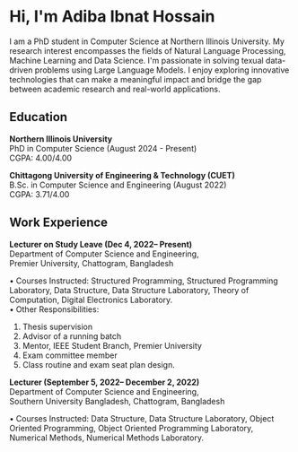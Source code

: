 # Hi, I'm Adiba Ibnat Hossain  

I am a PhD student in Computer Science at Northern Illinois University. My research interest encompasses the fields of Natural Language Processing, Machine Learning and Data Science. I'm passionate in solving texual data-driven problems using Large Language Models. I enjoy exploring innovative technologies that can make a meaningful impact and bridge the gap between academic research and real-world applications.


  
## Education
**Northern Illinois University**  
PhD in Computer Science (August 2024 - Present)  
CGPA: 4.00/4.00  

**Chittagong University of Engineering & Technology (CUET)**  
B.Sc. in Computer Science and Engineering (August 2022)  
CGPA: 3.71/4.00


##  Work Experience  
**Lecturer on Study Leave (Dec 4, 2022– Present)**  
Department of Computer Science and Engineering,  
Premier University, Chattogram, Bangladesh  

• Courses Instructed: Structured Programming, Structured Programming Laboratory, Data Structure, Data Structure Laboratory, Theory of Computation, Digital Electronics Laboratory.  
• Other Responsibilities:  
1. Thesis supervision
2. Advisor of a running batch
3. Mentor, IEEE Student Branch, Premier University
4. Exam committee member
5. Class routine and exam seat plan design.

**Lecturer (September 5, 2022– December 2, 2022)**  
Department of Computer Science and Engineering,  
Southern University Bangladesh, Chattogram, Bangladesh  

  
• Courses Instructed: Data Structure, Data Structure Laboratory, Object Oriented Programming, Object Oriented Programming Laboratory, Numerical Methods, Numerical Methods Laboratory.  

